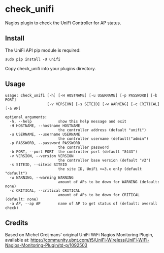 check_unifi
===========

Nagios plugin to check the UniFi Controller for AP status.

Install
-------
The UniFi API pip module is required:

    sudo pip install -U unifi
    
Copy check_unifi into your plugins directory.

Usage
-----
```
usage: check_unifi [-h] [-H HOSTNAME] [-u USERNAME] [-p PASSWORD] [-b PORT]
                   [-v VERSION] [-s SITEID] [-w WARNING] [-c CRITICAL] [-a AP]

optional arguments:
  -h, --help            show this help message and exit
  -H HOSTNAME, --hostname HOSTNAME
                        the controller address (default "unifi")
  -u USERNAME, --username USERNAME
                        the controller username (default("admin")
  -p PASSWORD, --password PASSWORD
                        the controller password
  -b PORT, --port PORT  the controller port (default "8443")
  -v VERSION, --version VERSION
                        the controller base version (default "v2")
  -s SITEID, --siteid SITEID
                        the site ID, UniFi >=3.x only (default "default")
  -w WARNING, --warning WARNING
                        amount of APs to be down for WARNING (default: none)
  -c CRITICAL, --critical CRITICAL
                        amount of APs to be down for CRITICAL (default: none)
  -a AP, --ap AP        name of AP to get status of (default: overall check)
```

Credits
-------
Based on Michel Greijmans' original UniFi WiFi Nagios Monitoring Plugin, available at: https://community.ubnt.com/t5/UniFi-Wireless/UniFi-WiFi-Nagios-Monitoring-Plugin/td-p/1092503
